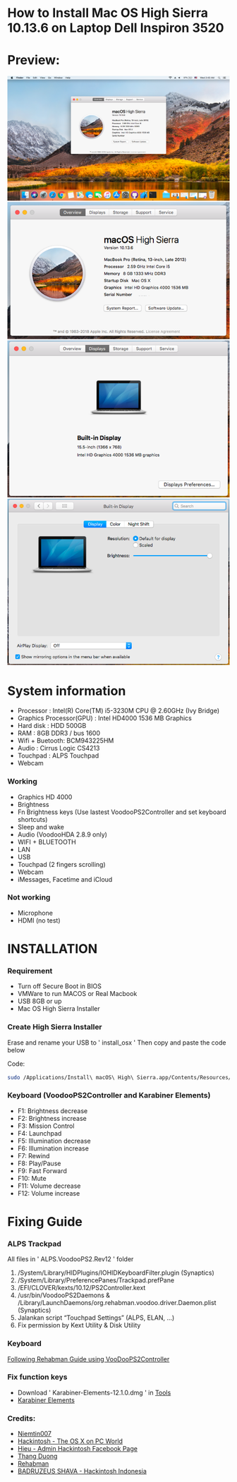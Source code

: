 # How to Install Mac OS High Sierra 10.13.6 on Laptop Dell Inspiron 3520

# Preview:
<img src ="/images/img1.png"  />
<img src ="/images/img2.png"  />
<img src ="/images/img3.png" />
<img src ="/images/img4.png"  />


# System information
- Processor : Intel(R) Core(TM) i5-3230M CPU @ 2.60GHz (Ivy Bridge)
- Graphics Processor(GPU) : Intel HD4000 1536 MB Graphics
- Hard disk : HDD 500GB
- RAM : 8GB DDR3 / bus 1600
- Wifi + Buetooth: BCM943225HM
- Audio : Cirrus Logic CS4213
- Touchpad : ALPS Touchpad
- Webcam 

### Working
- Graphics HD 4000
- Brightness
- Fn Brightness keys (Use lastest VoodooPS2Controller and set keyboard shortcuts)
- Sleep and wake
- Audio (VoodooHDA 2.8.9 only)
- WIFI + BLUETOOTH
- LAN
- USB
- Touchpad (2 fingers scrolling)
- Webcam
- iMessages, Facetime and iCloud
### Not working
- Microphone
- HDMI (no test)

# INSTALLATION

### Requirement
- Turn off Secure Boot in BIOS
- VMWare to run MACOS or Real Macbook
- USB 8GB or up
- Mac OS High Sierra Installer

### Create High Sierra Installer
Erase and rename your USB to ' install_osx '
Then copy and paste the code below

Code:
```sh
sudo /Applications/Install\ macOS\ High\ Sierra.app/Contents/Resources/createinstallmedia --volume /Volumes/install_osx --applicationpath /Applications/Install\ macOS\ High\ Sierra.app --nointeraction
```

### Keyboard (VoodooPS2Controller and Karabiner Elements)
- F1: Brightness decrease
- F2: Brightness increase
- F3: Mission Control
- F4: Launchpad
- F5: Illumination decrease
- F6: Illumination increase
- F7: Rewind
- F8: Play/Pause
- F9: Fast Forward
- F10: Mute
- F11: Volume decrease
- F12: Volume increase

# Fixing Guide
### ALPS Trackpad
All files in ' ALPS.VoodooPS2.Rev12 ' folder
1. /System/Library/HIDPlugins/IOHIDKeyboardFilter.plugin (Synaptics)
2. /System/Library/PreferencePanes/Trackpad.prefPane
3. /EFI/CLOVER/kexts/10.12/PS2Controller.kext
4. /usr/bin/VoodooPS2Daemons & /Library/LaunchDaemons/org.rehabman.voodoo.driver.Daemon.plist (Synaptics)
5. Jalankan script “Touchpad Settings” (ALPS, ELAN, ...)
6. Fix permission by Kext Utility & Disk Utility

### Keyboard
[Following Rehabman Guide using VooDooPS2Controller](https://github.com/RehabMan/OS-X-Voodoo-PS2-Controller/wiki/How-to-Install)

### Fix function keys
* Download ' Karabiner-Elements-12.1.0.dmg ' in [Tools](/Tools/)
* [Karabiner Elements](https://l.facebook.com/l.php?u=https%3A%2F%2Fgithub.com%2Ftekezo%2FKarabiner-Elements&h=AT2DVoTW5UeSOoi4BrHvv-GmIBFkGGlhkF1BE5dQWnsch4Um7YBcoA9PibJ9d62TyUDVqmhKkh3pKUVHX3s2QdbF76VmeK4t-BGFB_dtrSpY0COjQadRXYOrBHqXilUmcc8bqxd3ojGGo_eNr9ZCgRomPT4)

### Credits:
* [Niemtin007](http://niemtin007.blogspot.com/)
* [Hackintosh - The OS X on PC World](https://www.facebook.com/groups/hackintoshPC/)
* [Hieu - Admin Hackintosh Facebook Page](https://www.facebook.com/cobaohieu)
* [Thang Duong](https://www.facebook.com/thangduong.dev)
* [Rehabman](https://github.com/RehabMan)
* [BADRUZEUS SHAVA - Hackintosh Indonesia](https://www.facebook.com/badruzeus)
